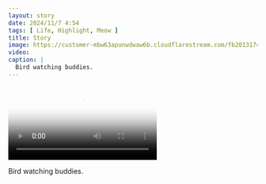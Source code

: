 ```yaml
---
layout: story
date: 2024/11/7 4:54
tags: [ Life, Highlight, Meow ]
title: Story
image: https://customer-mbw63apunwdwaw6b.cloudflarestream.com/fb20131741c248b885cf7584d84f342a/thumbnails/thumbnail.jpg
video: 
caption: |
  Bird watching buddies.
---
```



<video src='' poster='https://customer-mbw63apunwdwaw6b.cloudflarestream.com/fb20131741c248b885cf7584d84f342a/thumbnails/thumbnail.jpg' aria-describedby='description'><!-- tracks --></video>

<div id='description'>Bird watching buddies.</div>

